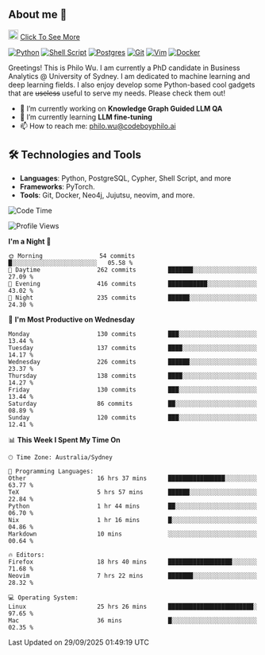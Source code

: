## About me 🤗

<a href="#"><img src="https://media.giphy.com/media/hvRJCLFzcasrR4ia7z/giphy.gif" width="20px" height="20px"></a> [Click To See More](https://codeboyphilo.github.io)

[![Python](https://img.shields.io/badge/python-3670A0?style=for-the-badge&logo=python&logoColor=ffdd54)](#)
[![Shell Script](https://img.shields.io/badge/shell_script-%23121011.svg?style=for-the-badge&logo=gnu-bash&logoColor=white)](#)
[![Postgres](https://img.shields.io/badge/postgres-%23316192.svg?style=for-the-badge&logo=postgresql&logoColor=white)](#)
[![Git](https://img.shields.io/badge/git-%23F05033.svg?style=for-the-badge&logo=git&logoColor=white)](#)
[![Vim](https://img.shields.io/badge/VIM-%2311AB00.svg?style=for-the-badge&logo=vim&logoColor=white)](#)
[![Docker](https://img.shields.io/badge/docker-%230db7ed.svg?style=for-the-badge&logo=docker&logoColor=white)](#)

Greetings! This is Philo Wu. I am currently a PhD candidate in Business Analytics \@ University of Sydney. I am dedicated to machine learning and deep learning fields. I also enjoy develop some Python-based cool gadgets that are ~~useless~~ useful to serve my needs. Please check them out!

- 🔭 I’m currently working on **Knowledge Graph Guided LLM QA**
- 🌱 I’m currently learning **LLM fine-tuning**
- 📫 How to reach me: philo.wu@codeboyphilo.ai

## 🛠 Technologies and Tools
- **Languages**: Python, PostgreSQL, Cypher, Shell Script, and more
- **Frameworks**: PyTorch.
- **Tools**: Git, Docker, Neo4j, Jujutsu, neovim, and more.

<!--START_SECTION:waka-->
![Code Time](http://img.shields.io/badge/Code%20Time-1%2C156%20hrs%2027%20mins-blue)

![Profile Views](http://img.shields.io/badge/Profile%20Views-0-blue)

**I'm a Night 🦉** 

```text
🌞 Morning                54 commits          █░░░░░░░░░░░░░░░░░░░░░░░░   05.58 % 
🌆 Daytime                262 commits         ███████░░░░░░░░░░░░░░░░░░   27.09 % 
🌃 Evening                416 commits         ███████████░░░░░░░░░░░░░░   43.02 % 
🌙 Night                  235 commits         ██████░░░░░░░░░░░░░░░░░░░   24.30 % 
```
📅 **I'm Most Productive on Wednesday** 

```text
Monday                   130 commits         ███░░░░░░░░░░░░░░░░░░░░░░   13.44 % 
Tuesday                  137 commits         ████░░░░░░░░░░░░░░░░░░░░░   14.17 % 
Wednesday                226 commits         ██████░░░░░░░░░░░░░░░░░░░   23.37 % 
Thursday                 138 commits         ████░░░░░░░░░░░░░░░░░░░░░   14.27 % 
Friday                   130 commits         ███░░░░░░░░░░░░░░░░░░░░░░   13.44 % 
Saturday                 86 commits          ██░░░░░░░░░░░░░░░░░░░░░░░   08.89 % 
Sunday                   120 commits         ███░░░░░░░░░░░░░░░░░░░░░░   12.41 % 
```


📊 **This Week I Spent My Time On** 

```text
🕑︎ Time Zone: Australia/Sydney

💬 Programming Languages: 
Other                    16 hrs 37 mins      ████████████████░░░░░░░░░   63.77 % 
TeX                      5 hrs 57 mins       ██████░░░░░░░░░░░░░░░░░░░   22.84 % 
Python                   1 hr 44 mins        ██░░░░░░░░░░░░░░░░░░░░░░░   06.70 % 
Nix                      1 hr 16 mins        █░░░░░░░░░░░░░░░░░░░░░░░░   04.86 % 
Markdown                 10 mins             ░░░░░░░░░░░░░░░░░░░░░░░░░   00.64 % 

🔥 Editors: 
Firefox                  18 hrs 40 mins      ██████████████████░░░░░░░   71.68 % 
Neovim                   7 hrs 22 mins       ███████░░░░░░░░░░░░░░░░░░   28.32 % 

💻 Operating System: 
Linux                    25 hrs 26 mins      ████████████████████████░   97.65 % 
Mac                      36 mins             █░░░░░░░░░░░░░░░░░░░░░░░░   02.35 % 
```


 Last Updated on 29/09/2025 01:49:19 UTC
<!--END_SECTION:waka-->
